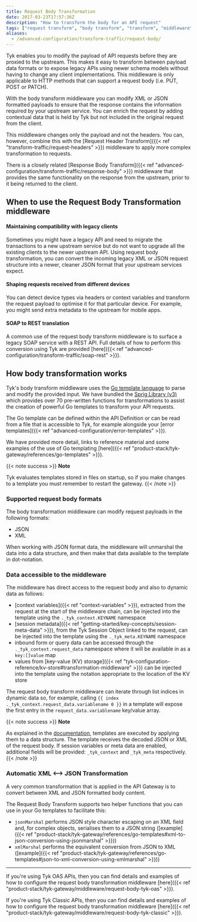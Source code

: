 ```yaml
---
title: Request Body Transformation
date: 2017-03-23T17:57:36Z
description: "How to transform the body for an API request"
tags: ["request transform", "body transform", "transform", "middleware", "per-endpoint"]
aliases:
  - /advanced-configuration/transform-traffic/request-body/
---
```


Tyk enables you to modify the payload of API requests before they are proxied to the upstream. This makes it easy to transform between payload data formats or to expose legacy APIs using newer schema models without having to change any client implementations. This middleware is only applicable to HTTP methods that can support a request body (i.e. PUT, POST or PATCH).

With the body transform middleware you can modify XML or JSON formatted payloads to ensure that the response contains the information required by your upstream service. You can enrich the request by adding contextual data that is held by Tyk but not included in the original request from the client.

This middleware changes only the payload and not the headers. You can, however, combine this with the [Request Header Transform]({{< ref "transform-traffic/request-headers" >}}) middleware to apply more complex transformation to requests.

There is a closely related [Response Body Transform]({{< ref "advanced-configuration/transform-traffic/response-body" >}}) middleware that provides the same functionality on the response from the upstream, prior to it being returned to the client.

## When to use the Request Body Transformation middleware

#### Maintaining compatibility with legacy clients

Sometimes you might have a legacy API and need to migrate the transactions to a new upstream service but do not want to upgrade all the existing clients to the newer upstream API. Using request body transformation, you can convert the incoming legacy XML or JSON request structure into a newer, cleaner JSON format that your upstream services expect.

#### Shaping requests received from different devices

You can detect device types via headers or context variables and transform the request payload to optimise it for that particular device. For example, you might send extra metadata to the upstream for mobile apps.

#### SOAP to REST translation

A common use of the request body transform middleware is to surface a legacy SOAP service with a REST API. Full details of how to perform this conversion using Tyk are provided [here]({{< ref "advanced-configuration/transform-traffic/soap-rest" >}}).

## How body transformation works

Tyk's body transform middleware uses the [Go template language](https://golang.org/pkg/text/template/) to parse and modify the provided input. We have bundled the [Sprig Library (v3)](http://masterminds.github.io/sprig/) which provides over 70 pre-written functions for transformations to assist the creation of powerful Go templates to transform your API requests. 

The Go template can be defined within the API Definition or can be read from a file that is accessible to Tyk, for example alongside your [error templates]({{< ref "advanced-configuration/error-templates" >}}).

We have provided more detail, links to reference material and some examples of the use of Go templating [here]({{< ref "product-stack/tyk-gateway/references/go-templates" >}}).

{{< note success >}}
**Note**  

Tyk evaluates templates stored in files on startup, so if you make changes to a template you must remember to restart the gateway. 
{{< /note >}}

### Supported request body formats

The body transformation middleware can modify request payloads in the following formats:
- JSON
- XML

When working with JSON format data, the middleware will unmarshal the data into a data structure, and then make that data available to the template in dot-notation.

### Data accessible to the middleware

The middleware has direct access to the request body and also to dynamic data as follows:
 - [context variables]({{< ref "context-variables" >}}), extracted from the request at the start of the middleware chain, can be injected into the template using the `._tyk_context.KEYNAME` namespace
 - [session metadata]({{< ref "getting-started/key-concepts/session-meta-data" >}}), from the Tyk Session Object linked to the request, can be injected into the template using the `._tyk_meta.KEYNAME` namespace 
 - inbound form or query data can be accessed through the `._tyk_context.request_data` namespace where it will be available in as a `key:[]value` map
 - values from [key-value (KV) storage]({{< ref "tyk-configuration-reference/kv-store#transformation-middleware" >}}) can be injected into the template using the notation appropriate to the location of the KV store
 
The request body transform middleware can iterate through list indices in dynamic data so, for example, calling `{{ index ._tyk_context.request_data.variablename 0 }}` in a template will expose the first entry in the `request_data.variablename` key/value array.

{{< note success >}}
**Note**  

As explained in the [documentation](https://pkg.go.dev/text/template), templates are executed by applying them to a data structure. The template receives the decoded JSON or XML of the request body. If session variables or meta data are enabled, additional fields will be provided: `_tyk_context` and `_tyk_meta` respectively.
{{< /note >}}

### Automatic XML &lt;--&gt; JSON Transformation

A very common transformation that is applied in the API Gateway is to convert between XML and JSON formatted body content.

The Request Body Transform supports two helper functions that you can use in your Go templates to facilitate this:
 - `jsonMarshal` performs JSON style character escaping on an XML field and, for complex objects, serialises them to a JSON string ([example]({{< ref "product-stack/tyk-gateway/references/go-templates#xml-to-json-conversion-using-jsonmarshal" >}}))
 - `xmlMarshal` performs the equivalent conversion from JSON to XML ([example]({{< ref "product-stack/tyk-gateway/references/go-templates#json-to-xml-conversion-using-xmlmarshal" >}}))

<hr>

If you're using Tyk OAS APIs, then you can find details and examples of how to configure the request body transformation middleware [here]({{< ref "product-stack/tyk-gateway/middleware/request-body-tyk-oas" >}}).

If you're using Tyk Classic APIs, then you can find details and examples of how to configure the request body transformation middleware [here]({{< ref "product-stack/tyk-gateway/middleware/request-body-tyk-classic" >}}).

<!-- proposed "summary box" to be shown graphically on each middleware page
 ## Request Body Transform middleware summary
  - The Request Body Transform middleware is an optional stage in Tyk's API Request processing chain, sitting between the [TBC]() and [TBC]() middleware.
  - The Request Body Transform middleware can be configured at the per-endpoint level within the API Definition and is supported by the API Designer within the Tyk Dashboard. 
  - Request Body Transform can access both [session metadata]({{< ref "getting-started/key-concepts/session-meta-data" >}}) and [request context variables]({{< ref "context-variables" >}}).
 -->
